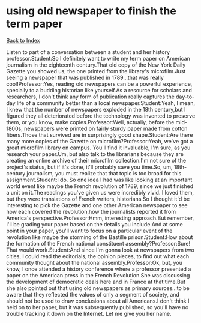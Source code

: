# using old newspaper to finish the term paper
[Back to Index](https://github.com/windows10010/tpoExtractor/blog/master/README.md)

Listen to part of a conversation between a student and her history professor.Student:So I definitely want to write my term paper on American journalism in the eighteenth century.That old copy of the New York Daily Gazette you showed us, the one printed from the library's microfilm.Just seeing a newspaper that was published in 1789...that was really cool!Professor:Yes, reading old newspapers can be a powerful experience, specially to a budding historian like yourself.As a resource for scholars and researchers, I don't think any form of publication really captures the day-to-day life of a community better than a local newspaper.Student:Yeah, I mean, I knew that the number of newspapers exploded in the 18th century,but I figured they all deteriorated before the technology was invented to preserve them, or you know, make copies.Professor:Well, actually, before the mid-1800s, newspapers were printed on fairly sturdy paper made from cotton fibers.Those that survived are in surprisingly good shape.Student:Are there many more copies of the Gazette on microfilm?Professor:Yeah, we've got a great microfilm library on campus. You'll find it invaluable, I'm sure, as you research your paper.Um, but also talk to the librarians because they are creating an online archive of their microfilm collection.I'm not sure of the project's status, but if it's done, it'll probably save you time.So, um, 18th-century journalism, you must realize that that topic is too broad for this assignment.Student:I do. So one idea I had was like looking at an important world event like maybe the French revolution of 1789, since we just finished a unit on it.The readings you've given us were incredibly vivid. I loved them, but they were translations of French writers, historians.So I thought it'd be interesting to pick the Gazette and one other American newspaper to see how each covered the revolution,how the journalists reported it from America's perspective.Professor:Hmm, interesting approach.But remember, I'll be grading your paper based on the details you include.And at some point in your paper, you'll want to focus on a particular event of the revolution like maybe the storming of the Bastille prison.Student:How about the formation of the French national constituent assembly?Professor:Sure! That would work.Student:And since I'm gonna look at newspapers from two cities, I could read the editorials, the opinion pieces, to find out what each community thought about the national assembly.Professor:Ok, but, you know, I once attended a history conference where a professor presented a paper on the American press in the French Revolution.She was discussing the development of democratic deals here and in France at that time.But she also pointed out that using old newspapers as primary sources...to be aware that they reflected the values of only a segment of society, and should not be used to draw conclusions about all Americans.I don't think I held on to her paper, but it was subsequently published, so you'll have no trouble tracking it down on the Internet. Let me give you her name. 